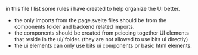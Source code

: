 in this file I list some rules i have created to help organize the UI better.

- the only imports from the page.svelte files should be from the components folder and backend related imports.
- the components should be created from peiceing together UI elements that reside in the ui/ folder. (they are not allowed to use bits ui directly)
- the ui elements can only use bits ui components or basic html elements.
